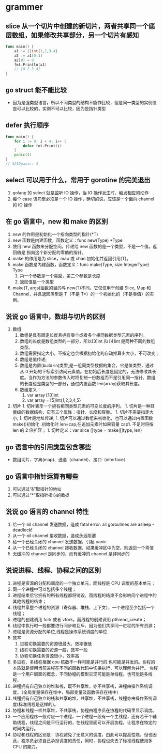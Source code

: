 # grammer

## slice 从一个切片中创建的新切片，两者共享同一个底层数组，如果修改共享部分，另一个切片有感知

```go
func main() {
    a1 := []int{1,2,3,4}
    a2 := a1[0:1]
    a2[0] = 0
    fmt.Println(a1)
    // [0 2 3 4]
}
```

## go struct 能不能比较

* 因为是强类型语言，所以不同类型的结构不能作比较，但是同一类型的实例值是可以比较的，实例不可以比较，因为是指针类型

## defer 执行顺序

```go
func main() {
    for i := 0; i < 4; i++ {
        defer fmt.Print(i)
    }
    panic(4)
}
// 3210panic: 4
```

## select 可以用于什么，常用于 gorotine 的完美退出

1. golang 的 select 就是监听 IO 操作，当 IO 操作发生时，触发相应的动作
2. 每个 case 语句里必须是一个 IO 操作，确切的说，应该是一个面向 channel 的 IO 操作

## 在 go 语言中，new 和 make 的区别

1. new 的作用是初始化一个指向类型的指针\(\*T\)
2. new 函数是内建函数，函数定义：func new\(Type\) \*Type
3. 使用 new 函数来分配空间。传递给 new 函数的是一个类型，不是一个值。返回值是 指向这个新分配的零值的指针。
4. make 的作用是为 slice，map 或 chan 初始化并返回引用\(T\)。
5. make 函数是内建函数，函数定义：func make\(Type, size IntegerType\) Type
   1. 第一个参数是一个类型，第二个参数是长度
   2. 返回值是一个类型
6. make\(T, args\)函数的目的与 new\(T\)不同。它仅仅用于创建 Slice, Map 和 Channel，并且返回类型是 T（不是 T\*）的一个初始化的（不是零值）的实例。

## 说说 go 语言中，数组与切片的区别

1. 数组
   1. 数组是具有固定长度且拥有零个或者多个相同数据类型元素的序列。
   2. 数组的长度是数组类型的一部分，所以\[3\]int 和 \[4\]int 是两种不同的数组类型。
   3. 数组需要指定大小，不指定也会根据初始化的自动推算出大小，不可改变 ;
   4. 数组是值传递;
   5. 数组是内置\(build-in\)类型,是一组同类型数据的集合，它是值类型，通过从 0 开始的下标索引访问元素值。在初始后长度是固定的，无法修改其长度。当作为方法的参数传入时将复制一份数组而不是引用同一指针。数组的长度也是类型的一部分，通过内置函数 len\(array\)获取其长度。
   6. 数组定义：
      1. var array \[10\]int
      2. var array = \[5\]int{1,2,3,4,5}
2. 切片 1. 切片表示一个拥有相同类型元素的可变长度的序列。 1. 切片是一种轻量级的数据结构，它有三个属性：指针、长度和容量。 1. 切片不需要指定大小; 1. 切片是地址传递; 1. 切片可以通过数组来初始化，也可以通过内置函数 make\(\)初始化 .初始化时 len=cap,在追加元素时如果容量 cap1. 不足时将按 len 的 2 倍扩容； 1. 切片定义：var slice \[\]type = make\(\[\]type, len\)

## go 语言中的引用类型包含哪些

* 数组切片、字典\(map\)、通道（channel）、接口（interface）

## go 语言中指针运算有哪些

1. 可以通过“&”取指针的地址
2. 可以通过“\*”取指针指向的数据

## 说说 go 语言的 channel 特性

1. 给一个 nil channel 发送数据，造成 fatal error: all goroutines are asleep - deadlock!
2. 从一个 nil channel 接收数据，造成永远阻塞
3. 给一个已经关闭的 channel 发送数据，引起 panic
4. 从一个已经关闭的 channel 接收数据，如果缓冲区中为空，则返回一个零值
5. 无缓冲的 channel 是同步的，而有缓冲的 channel 是非同步的

## 说说进程、线程、协程之间的区别

1. 进程是资源的分配和调度的一个独立单元，而线程是 CPU 调度的基本单元；
2. 同一个进程中可以包括多个线程；
3. 进程结束后它拥有的所有线程都将销毁，而线程的结束不会影响同个进程中的其他线程的结束；
4. 线程共享整个进程的资源（寄存器、堆栈、上下文），一个进程至少包括一个线程；
5. 进程的创建调用 fork 或者 vfork，而线程的创建调用 pthread\_create；
6. 线程中执行时一般都要进行同步和互斥，因为他们共享同一进程的所有资源；
7. 进程是资源分配的单位,线程是操作系统调度的单位
8. 效率
   1. 进程切换需要的资源很最大，效率很低
   2. 线程切换需要的资源一般，效率一般
   3. 协程切换任务资源很小，效率高
9. 多进程、多线程根据 cpu 核数不一样可能是并行的 也可能是并发的。协程的本质就是使用当前进程在不同的函数代码中切换执行，可以理解为并行。 协程是一个用户层面的概念，不同协程的模型实现可能是单线程，也可能是多线程。
10. 进程拥有自己独立的堆和栈，既不共享堆，亦不共享栈，进程由操作系统调度。（全局变量保存在堆中，局部变量及函数保存在栈中）
11. 线程拥有自己独立的栈和共享的堆，共享堆，不共享栈，线程亦由操作系统调度\(标准线程是这样的\)。
12. 协程和线程一样共享堆，不共享栈，协程由程序员在协程的代码里显示调度。
13. 一个应用程序一般对应一个进程，一个进程一般有一个主线程，还有若干个辅助线程，线程之间是平行运行的，在线程里面可以开启协程，让程序在特定的时间内运行。
14. 协程和线程的区别是：协程避免了无意义的调度，由此可以提高性能，但也因此，程序员必须自己承担调度的责任，同时，协程也失去了标准线程使用多 CPU 的能力。

